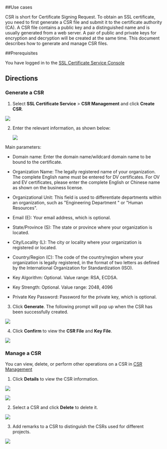 ##Use cases

CSR is short for Certificate Signing Request. To obtain an SSL certificate, you need to first generate a CSR file and submit it to the certificate authority (CA). A CSR file contains a public key and a distinguished name and is usually generated from a web server. A pair of public and private keys for encryption and decryption will be created at the same time. This document describes how to generate and manage CSR files.

##Prerequisites

You have logged in to the [SSL Certificate Service Console](https://console.cloud.tencent.com/ssl/csr)

## Directions

### Generate a CSR

1. Select **SSL Certificate Service** > **CSR Management** and click **Create CSR**.

  ![](https://main.qcloudimg.com/raw/3a2958a6e96ade184b47f0a68a689ede.png)

2. Enter the relevant information, as shown below:

   ![](https://main.qcloudimg.com/raw/aef3a40c847fcc792fe2b631160d70e7.png)

Main parameters:

- Domain name: Enter the domain name/wildcard domain name to be bound to the certificate.

- Organization Name: The legally registered name of your organization. The complete English name must be entered for DV certificates. For OV and EV certificates, please enter the complete English or Chinese name as shown on the business license.

- Organizational Unit: This field is used to differentiate departments within an organization, such as "Engineering Department " or "Human Resources".

- Email (E): Your email address, which is optional.

- State/Province (S): The state or province where your organization is located.

- City/Locality (L): The city or locality where your organization is registered or located.

- Country/Region (C): The code of the country/region where your organization is legally registered, in the format of two letters as defined by the International Organization for Standardization (ISO). 

- Key Algorithm: Optional. Value range: RSA, ECDSA.

- Key Strength: Optional. Value range: 2048, 4096

- Private Key Password: Password for the private key, which is optional.

  

3. Click **Generate**. The following prompt will pop up when the CSR has been successfully created.

  ![](https://main.qcloudimg.com/raw/fbb31bf7f27dd43fabdf068a83626eb0.png)


4. Click **Confirm** to view the **CSR File** and **Key File**.

  ![](https://main.qcloudimg.com/raw/736f32c5a82054eacfd38a8f4ade1630.png)

### Manage a CSR

You can view, delete, or perform other operations on a CSR in [CSR Management](https://console.cloud.tencent.com/ssl/csr)

1. Click **Details** to view the CSR information.

  ![](https://main.qcloudimg.com/raw/c610af2047986324ad253b3a4aa74341.png)

  ![](https://main.qcloudimg.com/raw/8acf71eadbbc1e193a1564e0ef88e4c9.png)

2. Select a CSR and click **Delete** to delete it.

  ![](https://main.qcloudimg.com/raw/9b0abe34bc84aa00733cadda5b20b5e7.png)

3. Add remarks to a CSR to distinguish the CSRs used for different projects.

  ![](https://main.qcloudimg.com/raw/2469175d5285e8cfbb1dd2a11751b9ba.png)

  